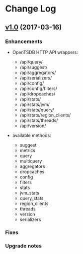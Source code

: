 # Change Log

## [v1.0]() (2017-03-16)

### Enhancements

- OpenTSDB HTTP API wrappers:
    - /api/query/
    - /api/suggest/
    - /api/aggregators/
    - /api/serializers/
    - /api/config/
    - /api/config/filters/
    - /api/dropcaches/
    - /api/stats/
    - /api/stats/jvm/
    - /api/stats/query/
    - /api/stats/region_clients/
    - /api/stats/threads/
    - /api/version/

- available methods:
    - suggest
    - metrics
    - query
    - multiquery
    - aggregators
    - dropcaches
    - config
    - filters
    - stats
    - jvm_stats
    - query_stats
    - region_clients
    - threads
    - version
    - serializers

### Fixes

### Upgrade notes

